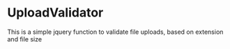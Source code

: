 # UploadValidator
This is a simple jquery function to validate file uploads, based on extension and file size
